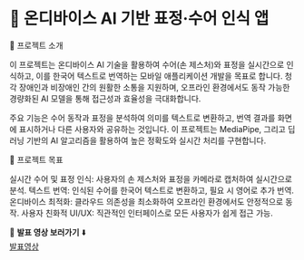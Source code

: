 # 🚀 온디바이스 AI 기반 표정·수어 인식 앱

📌 프로젝트 소개

이 프로젝트는 온디바이스 AI 기술을 활용하여 수어(손 제스처)와 표정을 실시간으로 인식하고, 이를 한국어 텍스트로 번역하는 모바일 애플리케이션 개발을 목표로 합니다. 
청각 장애인과 비장애인 간의 원활한 소통을 지원하며, 오프라인 환경에서도 동작 가능한 경량화된 AI 모델을 통해 접근성과 효율성을 극대화합니다.

주요 기능은 수어 동작과 표정을 분석하여 의미를 텍스트로 변환하고, 번역 결과를 화면에 표시하거나 다른 사용자와 공유하는 것입니다. 
이 프로젝트는 MediaPipe, 그리고 딥러닝 기반의 AI 알고리즘을 활용하여 높은 정확도와 실시간 처리를 구현합니다.

🎯 프로젝트 목표

실시간 수어 및 표정 인식: 사용자의 손 제스처와 표정을 카메라로 캡처하여 실시간으로 분석.
텍스트 번역: 인식된 수어를 한국어 텍스트로 변환하고, 필요 시 영어로 추가 번역.
온디바이스 최적화: 클라우드 의존성을 최소화하여 오프라인 환경에서도 안정적으로 동작.
사용자 친화적 UI/UX: 직관적인 인터페이스로 모든 사용자가 쉽게 접근 가능.

🎥 **발표 영상 보러가기** ⬇️  
[발표영상](https://www.youtube.com/watch?v=jPpd5OYzP-Q)
